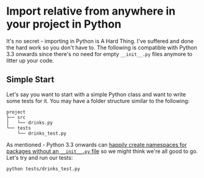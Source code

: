 # Import relative from anywhere in your project in Python

It's no secret - importing in Python is A Hard Thing.  I've suffered and done the hard work so you don't have to.
The following is compatible with Python 3.3 onwards since there's no need for empty `__init__.py` files anymore to litter up your code.

## Simple Start

Let's say you want to start with a simple Python class and want to write some tests for it.  You may have a folder structure similar to the following:

```
project
├── src
│   └── drinks.py
└── tests
    └── drinks_test.py
```

As mentioned - Python 3.3 onwards can [happily create namespaces for packages without an `__init__.py` file](https://stackoverflow.com/a/37140173/13898069) so we might think we're all good to go.  Let's try and run our tests:

```
python tests/drinks_test.py
```